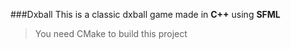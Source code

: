 ###Dxball
This is a classic dxball game made in **C++** using **SFML**
> You need CMake to build this project
